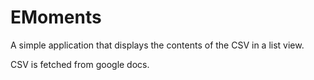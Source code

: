 # EMoments

A simple application that displays the contents of the CSV in a list view.

CSV is fetched from google docs.

